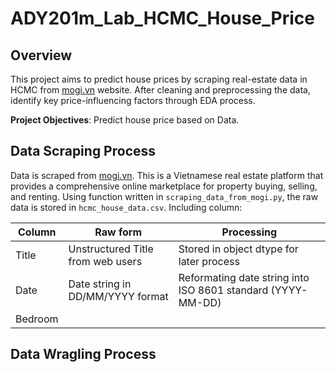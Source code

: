 # ADY201m_Lab_HCMC_House_Price

## Overview 

This project aims to predict house prices by scraping real-estate data in HCMC from <ins>mogi.vn</ins> website. After cleaning and preprocessing the data, identify key price-influencing factors through EDA process.

**Project Objectives**: Predict house price based on Data. 

## Data Scraping Process

Data is scraped from <ins>mogi.vn</ins>. This is a Vietnamese real estate platform that provides a comprehensive online marketplace for property buying, selling, and renting. Using function written in `scraping_data_from_mogi.py`, the raw data is stored in `hcmc_house_data.csv`. Including column:

| Column | Raw form | Processing |
| -- | -- | -- |
| Title | Unstructured Title from web users | Stored in object dtype for later process |
| Date | Date string in DD/MM/YYYY format | Reformating date string into ISO 8601 standard (YYYY-MM-DD) |
| Bedroom |

## Data Wragling Process







